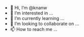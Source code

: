 - 👋 Hi, I’m @knanw
- 👀 I’m interested in ...
- 🌱 I’m currently learning ...
- 💞️ I’m looking to collaborate on ...
- 📫 How to reach me ...

<!---
knanw/knanw is a ✨ special ✨ repository because its `README.md` (this file) appears on your GitHub profile.
You can click the Preview link to take a look at your changes.
--->
